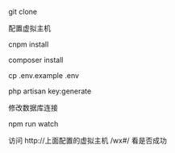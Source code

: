 git clone

配置虚拟主机

cnpm install

composer install

cp .env.example  .env

php artisan key:generate

修改数据库连接

npm run watch

访问 http://上面配置的虚拟主机 /wx#/  看是否成功
